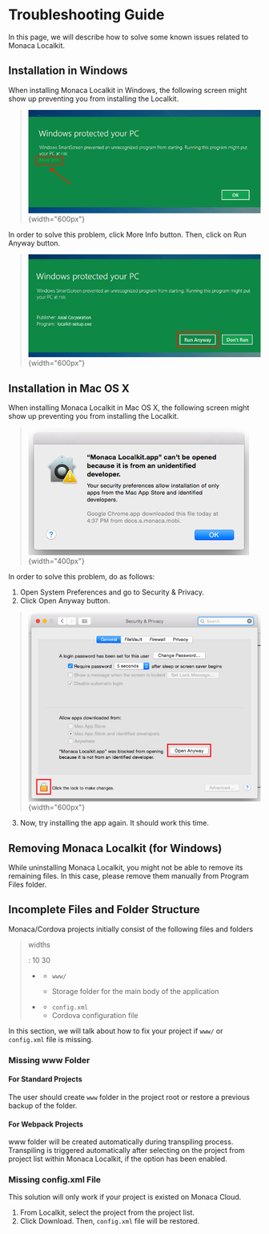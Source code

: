 Troubleshooting Guide
=====================

In this page, we will describe how to solve some known issues related to
Monaca Localkit.

Installation in Windows
-----------------------

When installing Monaca Localkit in Windows, the following screen might
show up preventing you from installing the Localkit.

> ![](images/troubleshooting/1.png){width="600px"}

In order to solve this problem, click More Info button. Then, click on
Run Anyway button.

> ![](images/troubleshooting/2.png){width="600px"}

Installation in Mac OS X
------------------------

When installing Monaca Localkit in Mac OS X, the following screen might
show up preventing you from installing the Localkit.

> ![](images/troubleshooting/3.png){width="400px"}

In order to solve this problem, do as follows:

1.  Open System Preferences and go to Security & Privacy.
2.  Click Open Anyway button.

> ![](images/troubleshooting/4.png){width="600px"}

3.  Now, try installing the app again. It should work this time.

Removing Monaca Localkit (for Windows)
--------------------------------------

While uninstalling Monaca Localkit, you might not be able to remove its
remaining files. In this case, please remove them manually from Program
Files folder.

Incomplete Files and Folder Structure
-------------------------------------

Monaca/Cordova projects initially consist of the following files and
folders

> widths
>
> :   10 30
>
> -   -   `www/`
>
>     - Storage folder for the main body of the application
> -   -   `config.xml`
>     -   Cordova configuration file
>
In this section, we will talk about how to fix your project if `www/` or
`config.xml` file is missing.

### Missing www Folder

#### For Standard Projects

The user should create `www` folder in the project root or restore a
previous backup of the folder.

#### For Webpack Projects

www folder will be created automatically during transpiling process.
Transpiling is triggered automatically after selecting on the project
from project list within Monaca Localkit, if the option has been
enabled.

### Missing config.xml File

<div class="admonition note">

This solution will only work if your project is existed on Monaca Cloud.

</div>

1.  From Localkit, select the project from the project list.
2.  Click Download. Then, `config.xml` file will be restored.

